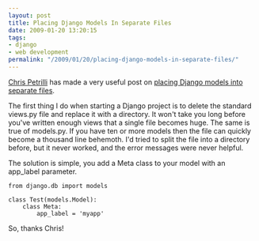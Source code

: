 ```yaml
---
layout: post
title: Placing Django Models In Separate Files
date: 2009-01-20 13:20:15
tags:
- django
- web development
permalink: "/2009/01/20/placing-django-models-in-separate-files/"
---
```

[Chris Petrilli](http://blog.amber.org/) has made a very useful post on [placing Django models into separate files](http://blog.amber.org/2009/01/19/moving-django-models-into-their-own-module/).

The first thing I do when starting a Django project is to delete the standard views.py file and replace it with a directory. It won't take you long before you've written enough views that a single file becomes huge. The same is true of models.py. If you have ten or more models then the file can quickly become a thousand line behemoth. I'd tried to split the file into a directory before, but it never worked, and the error messages were never helpful.

The solution is simple, you add a Meta class to your model with an app_label parameter.

    from django.db import models
    
    class Test(models.Model):
        class Meta:
            app_label = 'myapp'

So, thanks Chris!
